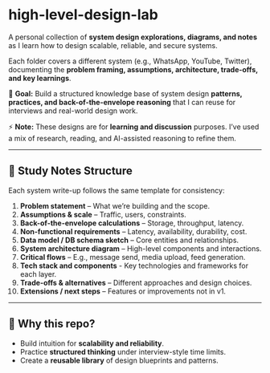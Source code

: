 # high-level-design-lab  

A personal collection of **system design explorations, diagrams, and notes** as I learn how to design scalable, reliable, and secure systems.  

Each folder covers a different system (e.g., WhatsApp, YouTube, Twitter), documenting the **problem framing, assumptions, architecture, trade-offs, and key learnings**.  

📌 **Goal:** Build a structured knowledge base of system design **patterns, practices, and back-of-the-envelope reasoning** that I can reuse for interviews and real-world design work.  

⚡ **Note:** These designs are for **learning and discussion** purposes. I’ve used a mix of research, reading, and AI-assisted reasoning to refine them.  

---

## 📂 Study Notes Structure  

Each system write-up follows the same template for consistency:  

1. **Problem statement** – What we’re building and the scope.  
2. **Assumptions & scale** – Traffic, users, constraints.  
3. **Back-of-the-envelope calculations** – Storage, throughput, latency.  
4. **Non-functional requirements** – Latency, availability, durability, cost.  
5. **Data model / DB schema sketch** – Core entities and relationships.  
6. **System architecture diagram** – High-level components and interactions.  
7. **Critical flows** – E.g., message send, media upload, feed generation.  
8. **Tech stack and components** - Key technologies and frameworks for each layer.
8. **Trade-offs & alternatives** – Different approaches and design choices.  
9. **Extensions / next steps** – Features or improvements not in v1.  

---

## 🚀 Why this repo?  

- Build intuition for **scalability and reliability**.  
- Practice **structured thinking** under interview-style time limits.  
- Create a **reusable library** of design blueprints and patterns.  
